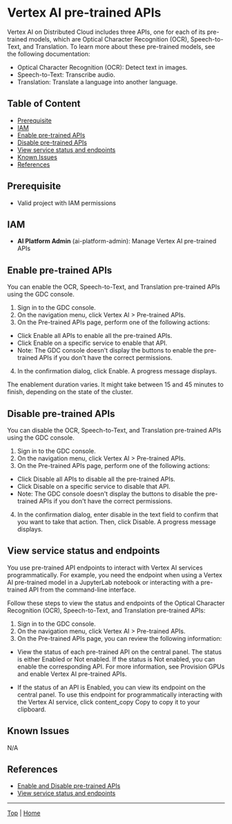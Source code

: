 # Vertex AI pre-trained APIs

Vertex AI on Distributed Cloud includes three APIs, one for each of its pre-trained models, which are Optical Character Recognition (OCR), Speech-to-Text, and Translation. To learn more about these pre-trained models, see the following documentation:

- Optical Character Recognition (OCR): Detect text in images.
- Speech-to-Text: Transcribe audio.
- Translation: Translate a language into another language.

## Table of Content
- [Prerequisite](#prerequisite)
- [IAM](#iam)
- [Enable pre-trained APIs](#enable-pre-trained-apis)
- [Disable pre-trained APIs](#disable-pre-trained-apis)
- [View service status and endpoints](#view-service-status-and-endpoints)
- [Known Issues](#known-issues)
- [References](#references)

## Prerequisite
- Valid project with IAM permissions

## IAM
- **AI Platform Admin** (ai-platform-admin): Manage Vertex AI pre-trained APIs

## Enable pre-trained APIs
You can enable the OCR, Speech-to-Text, and Translation pre-trained APIs using the GDC console.

1. Sign in to the GDC console.
2. On the navigation menu, click Vertex AI > Pre-trained APIs.
3. On the Pre-trained APIs page, perform one of the following actions:

- Click Enable all APIs to enable all the pre-trained APIs.
- Click Enable on a specific service to enable that API.
- Note: The GDC console doesn't display the buttons to enable the pre-trained APIs if you don't have the correct permissions.
4. In the confirmation dialog, click Enable. A progress message displays.

The enablement duration varies. It might take between 15 and 45 minutes to finish, depending on the state of the cluster.

## Disable pre-trained APIs
You can disable the OCR, Speech-to-Text, and Translation pre-trained APIs using the GDC console.

1. Sign in to the GDC console.
2. On the navigation menu, click Vertex AI > Pre-trained APIs.
3. On the Pre-trained APIs page, perform one of the following actions:

- Click Disable all APIs to disable all the pre-trained APIs.
- Click Disable on a specific service to disable that API.
- Note: The GDC console doesn't display the buttons to disable the pre-trained APIs if you don't have the correct permissions.
4. In the confirmation dialog, enter disable in the text field to confirm that you want to take that action. Then, click Disable. A progress message displays.

## View service status and endpoints 
You use pre-trained API endpoints to interact with Vertex AI services programmatically. For example, you need the endpoint when using a Vertex AI pre-trained model in a JupyterLab notebook or interacting with a pre-trained API from the command-line interface.

Follow these steps to view the status and endpoints of the Optical Character Recognition (OCR), Speech-to-Text, and Translation pre-trained APIs:

1. Sign in to the GDC console.
2. On the navigation menu, click Vertex AI > Pre-trained APIs.
3. On the Pre-trained APIs page, you can review the following information:

- View the status of each pre-trained API on the central panel. The status is either Enabled or Not enabled. If the status is Not enabled, you can enable the corresponding API. For more information, see Provision GPUs and enable Vertex AI pre-trained APIs.

- If the status of an API is Enabled, you can view its endpoint on the central panel. To use this endpoint for programmatically interacting with the Vertex AI service, click content_copy Copy to copy it to your clipboard.


## Known Issues
N/A

## References
- [Enable and Disable pre-trained APIs](https://cloud.google.com/distributed-cloud/hosted/docs/latest/gdch/application/ao-user/vertex-ai-enable-pre-trained-apis#before-you-enable-apis)
- [View service status and endpoints](https://cloud.google.com/distributed-cloud/hosted/docs/latest/gdch/application/ao-user/vertex-ai-api-status)

---
[Top](#) | [Home](/README.md)
